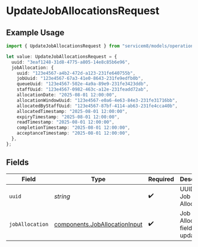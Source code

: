 # UpdateJobAllocationsRequest

## Example Usage

```typescript
import { UpdateJobAllocationsRequest } from "servicem8/models/operations";

let value: UpdateJobAllocationsRequest = {
  uuid: "3eaf1248-31d8-4775-a805-14e8c85b6e96",
  jobAllocation: {
    uuid: "123e4567-a4b2-472d-a123-231fe640755b",
    jobUuid: "123e4567-67a3-41e0-8643-231fe9edfb0b",
    queueUuid: "123e4567-502e-4a9a-89e9-231fe3423ddb",
    staffUuid: "123e4567-0982-463c-a12e-231feadd72ab",
    allocationDate: "2025-08-01 12:00:00",
    allocationWindowUuid: "123e4567-e0a6-4e63-84e3-231fe31716bb",
    allocatedByStaffUuid: "123e4567-87bf-4114-ab63-231fe4cca40b",
    allocatedTimestamp: "2025-08-01 12:00:00",
    expiryTimestamp: "2025-08-01 12:00:00",
    readTimestamp: "2025-08-01 12:00:00",
    completionTimestamp: "2025-08-01 12:00:00",
    acceptanceTimestamp: "2025-08-01 12:00:00",
  },
};
```

## Fields

| Field                                                                          | Type                                                                           | Required                                                                       | Description                                                                    |
| ------------------------------------------------------------------------------ | ------------------------------------------------------------------------------ | ------------------------------------------------------------------------------ | ------------------------------------------------------------------------------ |
| `uuid`                                                                         | *string*                                                                       | :heavy_check_mark:                                                             | UUID of the Job Allocation                                                     |
| `jobAllocation`                                                                | [components.JobAllocationInput](../../models/components/joballocationinput.md) | :heavy_check_mark:                                                             | Job Allocation fields to update                                                |